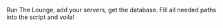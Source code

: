 Run The Lounge, add your servers, get the database. 
Fill all needed paths into the script and voila!
